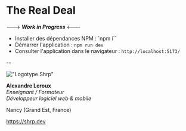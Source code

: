 # The Real Deal

---> ___Work in Progress___ <---

- Installer des dépendances NPM : `npm i``
- Démarrer l'application : `npm run dev`
- Consulter l'application dans le navigateur : `http://localhost:5173/`

--

!["Logotype Shrp"](https://shrp.dev/images/shrp.png)

__Alexandre Leroux__  
_Enseignant / Formateur_  
_Développeur logiciel web & mobile_

Nancy (Grand Est, France)

<https://shrp.dev>
